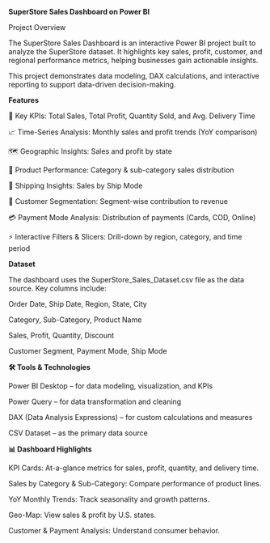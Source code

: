 **SuperStore Sales Dashboard on Power BI**

Project Overview

The SuperStore Sales Dashboard is an interactive Power BI project built to analyze the SuperStore dataset.
It highlights key sales, profit, customer, and regional performance metrics, helping businesses gain actionable insights.

This project demonstrates data modeling, DAX calculations, and interactive reporting to support data-driven decision-making.

**Features**

🔹 Key KPIs: Total Sales, Total Profit, Quantity Sold, and Avg. Delivery Time

📈 Time-Series Analysis: Monthly sales and profit trends (YoY comparison)

🗺️ Geographic Insights: Sales and profit by state

🛒 Product Performance: Category & sub-category sales distribution

🚚 Shipping Insights: Sales by Ship Mode

👥 Customer Segmentation: Segment-wise contribution to revenue

💳 Payment Mode Analysis: Distribution of payments (Cards, COD, Online)

⚡ Interactive Filters & Slicers: Drill-down by region, category, and time period

**Dataset**

The dashboard uses the SuperStore_Sales_Dataset.csv
 file as the data source.
Key columns include:

Order Date, Ship Date, Region, State, City

Category, Sub-Category, Product Name

Sales, Profit, Quantity, Discount

Customer Segment, Payment Mode, Ship Mode

**🛠️ Tools & Technologies**

Power BI Desktop – for data modeling, visualization, and KPIs

Power Query – for data transformation and cleaning

DAX (Data Analysis Expressions) – for custom calculations and measures

CSV Dataset – as the primary data source

**📊 Dashboard Highlights**

KPI Cards: At-a-glance metrics for sales, profit, quantity, and delivery time.

Sales by Category & Sub-Category: Compare performance of product lines.

YoY Monthly Trends: Track seasonality and growth patterns.

Geo-Map: View sales & profit by U.S. states.

Customer & Payment Analysis: Understand consumer behavior.
